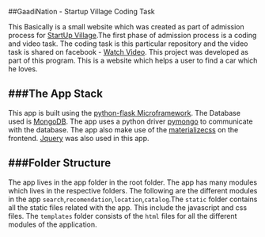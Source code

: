 ##GaadiNation - Startup Village Coding Task

This Basically is a small website which was created as part of admission process for [StartUp Village](https://www.sv.co/).The first phase of admission process is a coding and video task. The coding task is this particular repository and the video
task is shared on facebook - [Watch Video](https://www.facebook.com/ajo.john2/videos/10206988943434164/).
This project was developed as part of this program. This is a website which helps a user to find a car which he loves.

###The App Stack
-------
This app is built using the [python-flask Microframework](http://flask.pocoo.org/). The Database used is [MongoDB](https://www.mongodb.com/). The app uses a python driver [pymongo](https://api.mongodb.com/python/current/) to communicate with the database. The app also make use of the [materializecss](http://materializecss.com/) on the frontend. [Jquery](https://jquery.com/) was also used in this app.

###Folder Structure
-----
The app lives in the app folder in the root folder. The app has many modules which lives in the respective folders.
The following are the different modules in the app `search`,`recomendation`,`location`,`catalog`.The `static` folder contains all the static files related with the app. This include the javascript and css files. The `templates` folder consists of the `html` files for all the different modules of the application.
 
